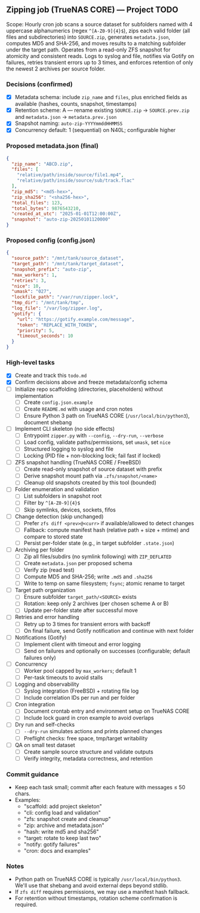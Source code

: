 ## Zipping job (TrueNAS CORE) — Project TODO

Scope: Hourly cron job scans a source dataset for subfolders named with 4 uppercase alphanumerics (regex `^[A-Z0-9]{4}$`), zips each valid folder (all files and subdirectories) into `SOURCE.zip`, generates `metadata.json`, computes MD5 and SHA-256, and moves results to a matching subfolder under the target path. Operates from a read-only ZFS snapshot for atomicity and consistent reads. Logs to syslog and file, notifies via Gotify on failures, retries transient errors up to 3 times, and enforces retention of only the newest 2 archives per source folder.

### Decisions (confirmed)
- [x] Metadata schema: include `zip_name` and `files`, plus enriched fields as available (hashes, counts, snapshot, timestamps)
- [x] Retention scheme: A — rename existing `SOURCE.zip` → `SOURCE.prev.zip` and `metadata.json` → `metadata.prev.json`
- [x] Snapshot naming: `auto-zip-YYYYmmddHHMMSS`
- [x] Concurrency default: 1 (sequential) on N40L; configurable higher

### Proposed metadata.json (final)
```json
{
  "zip_name": "ABCD.zip",
  "files": [
    "relative/path/inside/source/file1.mp4",
    "relative/path/inside/source/sub/track.flac"
  ],
  "zip_md5": "<md5-hex>",
  "zip_sha256": "<sha256-hex>",
  "total_files": 123,
  "total_bytes": 9876543210,
  "created_at_utc": "2025-01-01T12:00:00Z",
  "snapshot": "auto-zip-20250101120000"
}
```

### Proposed config (config.json)
```json
{
  "source_path": "/mnt/tank/source_dataset",
  "target_path": "/mnt/tank/target_dataset",
  "snapshot_prefix": "auto-zip",
  "max_workers": 1,
  "retries": 3,
  "nice": 10,
  "umask": "027",
  "lockfile_path": "/var/run/zipper.lock",
  "tmp_dir": "/mnt/tank/tmp",
  "log_file": "/var/log/zipper.log",
  "gotify": {
    "url": "https://gotify.example.com/message",
    "token": "REPLACE_WITH_TOKEN",
    "priority": 5,
    "timeout_seconds": 10
  }
}
```

### High-level tasks
- [x] Create and track this `todo.md`
- [x] Confirm decisions above and freeze metadata/config schema
- [ ] Initialize repo scaffolding (directories, placeholders) without implementation
  - [ ] Create `config.json.example`
  - [ ] Create `README.md` with usage and cron notes
  - [ ] Ensure Python 3 path on TrueNAS CORE (`/usr/local/bin/python3`), document shebang
- [ ] Implement CLI skeleton (no side effects)
  - [ ] Entrypoint `zipper.py` with `--config`, `--dry-run`, `--verbose`
  - [ ] Load config, validate paths/permissions, set `umask`, set `nice`
  - [ ] Structured logging to syslog and file
  - [ ] Locking (PID file + non-blocking lock; fail fast if locked)
- [ ] ZFS snapshot handling (TrueNAS CORE / FreeBSD)
  - [ ] Create read-only snapshot of source dataset with prefix
  - [ ] Derive snapshot mount path via `.zfs/snapshot/<name>`
  - [ ] Cleanup old snapshots created by this tool (bounded)
- [ ] Folder enumeration and validation
  - [ ] List subfolders in snapshot root
  - [ ] Filter by `^[A-Z0-9]{4}$`
  - [ ] Skip symlinks, devices, sockets, fifos
- [ ] Change detection (skip unchanged)
  - [ ] Prefer `zfs diff <prev>@<curr>` if available/allowed to detect changes
  - [ ] Fallback: compute manifest hash (relative path + size + mtime) and compare to stored state
  - [ ] Persist per-folder state (e.g., in target subfolder `.state.json`)
- [ ] Archiving per folder
  - [ ] Zip all files/subdirs (no symlink following) with `ZIP_DEFLATED`
  - [ ] Create `metadata.json` per proposed schema
  - [ ] Verify zip (read test)
  - [ ] Compute MD5 and SHA-256; write `.md5` and `.sha256`
  - [ ] Write to temp on same filesystem; `fsync`; atomic rename to target
- [ ] Target path organization
  - [ ] Ensure subfolder `target_path/<SOURCE>` exists
  - [ ] Rotation: keep only 2 archives (per chosen scheme A or B)
  - [ ] Update per-folder state after successful move
- [ ] Retries and error handling
  - [ ] Retry up to 3 times for transient errors with backoff
  - [ ] On final failure, send Gotify notification and continue with next folder
- [ ] Notifications (Gotify)
  - [ ] Implement client with timeout and error logging
  - [ ] Send on failures and optionally on successes (configurable; default failures only)
- [ ] Concurrency
  - [ ] Worker pool capped by `max_workers`; default 1
  - [ ] Per-task timeouts to avoid stalls
- [ ] Logging and observability
  - [ ] Syslog integration (FreeBSD) + rotating file log
  - [ ] Include correlation IDs per run and per folder
- [ ] Cron integration
  - [ ] Document crontab entry and environment setup on TrueNAS CORE
  - [ ] Include lock guard in cron example to avoid overlaps
- [ ] Dry run and self-checks
  - [ ] `--dry-run` simulates actions and prints planned changes
  - [ ] Preflight checks: free space, tmp/target writability
- [ ] QA on small test dataset
  - [ ] Create sample source structure and validate outputs
  - [ ] Verify integrity, metadata correctness, and retention

### Commit guidance
- Keep each task small; commit after each feature with messages ≤ 50 chars.
- Examples:
  - "scaffold: add project skeleton"
  - "cli: config load and validation"
  - "zfs: snapshot create and cleanup"
  - "zip: archive and metadata.json"
  - "hash: write md5 and sha256"
  - "target: rotate to keep last two"
  - "notify: gotify failures"
  - "cron: docs and examples"

### Notes
- Python path on TrueNAS CORE is typically `/usr/local/bin/python3`. We'll use that shebang and avoid external deps beyond stdlib.
- If `zfs diff` requires permissions, we may use a manifest hash fallback.
- For retention without timestamps, rotation scheme confirmation is required.


